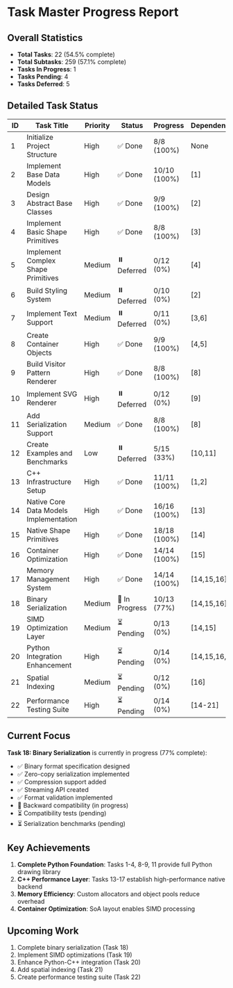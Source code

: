 # Task Master Progress Report

## Overall Statistics
- **Total Tasks**: 22 (54.5% complete)
- **Total Subtasks**: 259 (57.1% complete)
- **Tasks In Progress**: 1
- **Tasks Pending**: 4
- **Tasks Deferred**: 5

## Detailed Task Status

| ID | Task Title | Priority | Status | Progress | Dependencies | Notes |
|----|-----------|----------|---------|-----------|--------------|-------|
| 1 | Initialize Project Structure | High | ✅ Done | 8/8 (100%) | None | Modern Python project setup complete |
| 2 | Implement Base Data Models | High | ✅ Done | 10/10 (100%) | [1] | Point2D, Color, Transform2D, BoundingBox |
| 3 | Design Abstract Base Classes | High | ✅ Done | 9/9 (100%) | [2] | Visitor pattern, protocols, mixins |
| 4 | Implement Basic Shape Primitives | High | ✅ Done | 8/8 (100%) | [3] | Circle, Rectangle, Ellipse, Line |
| 5 | Implement Complex Shape Primitives | Medium | ⏸️ Deferred | 0/12 (0%) | [4] | Polygon, Polyline, Arc, Path |
| 6 | Build Styling System | Medium | ⏸️ Deferred | 0/10 (0%) | [2] | Gradients, patterns, line styles |
| 7 | Implement Text Support | Medium | ⏸️ Deferred | 0/11 (0%) | [3,6] | Font handling, layout, decorations |
| 8 | Create Container Objects | High | ✅ Done | 9/9 (100%) | [4,5] | Group, Layer, Drawing containers |
| 9 | Build Visitor Pattern Renderer | High | ✅ Done | 8/8 (100%) | [8] | Extensible rendering architecture |
| 10 | Implement SVG Renderer | High | ⏸️ Deferred | 0/12 (0%) | [9] | Complete SVG output support |
| 11 | Add Serialization Support | Medium | ✅ Done | 8/8 (100%) | [8] | JSON serialization/deserialization |
| 12 | Create Examples and Benchmarks | Low | ⏸️ Deferred | 5/15 (33%) | [10,11] | Demo apps, performance tests |
| 13 | C++ Infrastructure Setup | High | ✅ Done | 11/11 (100%) | [1,2] | CMake, pybind11, test framework |
| 14 | Native Core Data Models Implementation | High | ✅ Done | 16/16 (100%) | [13] | High-performance C++ models |
| 15 | Native Shape Primitives | High | ✅ Done | 18/18 (100%) | [14] | Optimized C++ shape implementations |
| 16 | Container Optimization | High | ✅ Done | 14/14 (100%) | [15] | SoA layout, spatial indexing |
| 17 | Memory Management System | High | ✅ Done | 14/14 (100%) | [14,15,16] | Custom allocators, object pools |
| 18 | Binary Serialization | Medium | 🔄 In Progress | 10/13 (77%) | [14,15,16] | Fast binary format, compression |
| 19 | SIMD Optimization Layer | Medium | ⏳ Pending | 0/13 (0%) | [14,15] | AVX2/AVX512 optimizations |
| 20 | Python Integration Enhancement | High | ⏳ Pending | 0/14 (0%) | [14,15,16,17] | Zero-copy integration |
| 21 | Spatial Indexing | Medium | ⏳ Pending | 0/12 (0%) | [16] | R-tree, hit testing acceleration |
| 22 | Performance Testing Suite | High | ⏳ Pending | 0/14 (0%) | [14-21] | Comprehensive benchmarking |

## Current Focus
**Task 18: Binary Serialization** is currently in progress (77% complete):
- ✅ Binary format specification designed
- ✅ Zero-copy serialization implemented  
- ✅ Compression support added
- ✅ Streaming API created
- ✅ Format validation implemented
- 🔄 Backward compatibility (in progress)
- ⏳ Compatibility tests (pending)
- ⏳ Serialization benchmarks (pending)

## Key Achievements
1. **Complete Python Foundation**: Tasks 1-4, 8-9, 11 provide full Python drawing library
2. **C++ Performance Layer**: Tasks 13-17 establish high-performance native backend
3. **Memory Efficiency**: Custom allocators and object pools reduce overhead
4. **Container Optimization**: SoA layout enables SIMD processing

## Upcoming Work
1. Complete binary serialization (Task 18)
2. Implement SIMD optimizations (Task 19)
3. Enhance Python-C++ integration (Task 20)
4. Add spatial indexing (Task 21)
5. Create performance testing suite (Task 22)